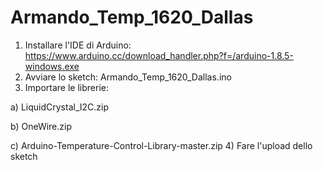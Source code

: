 # Armando_Temp_1620_Dallas
1) Installare l'IDE di Arduino: https://www.arduino.cc/download_handler.php?f=/arduino-1.8.5-windows.exe
2) Avviare lo sketch: Armando_Temp_1620_Dallas.ino
3) Importare le librerie:
  
  a) LiquidCrystal_I2C.zip
  
  b) OneWire.zip
  
  c) Arduino-Temperature-Control-Library-master.zip
4) Fare l'upload dello sketch
